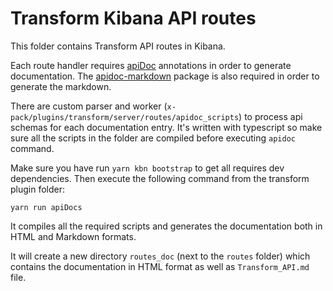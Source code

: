 # Transform Kibana API routes

This folder contains Transform API routes in Kibana.

Each route handler requires [apiDoc](https://github.com/apidoc/apidoc) annotations in order
to generate documentation.
The [apidoc-markdown](https://github.com/rigwild/apidoc-markdown) package is also required in order to generate the markdown.

There are custom parser and worker (`x-pack/plugins/transform/server/routes/apidoc_scripts`) to process api schemas for each documentation entry. It's written with typescript so make sure all the scripts in the folder are compiled before executing `apidoc` command.

Make sure you have run `yarn kbn bootstrap` to get all requires dev dependencies. Then execute the following command from the transform plugin folder:
```
yarn run apiDocs
```
It compiles all the required scripts and generates the documentation both in HTML and Markdown formats.


It will create a new directory `routes_doc` (next to the `routes` folder) which contains the documentation in HTML format
as well as `Transform_API.md` file.
